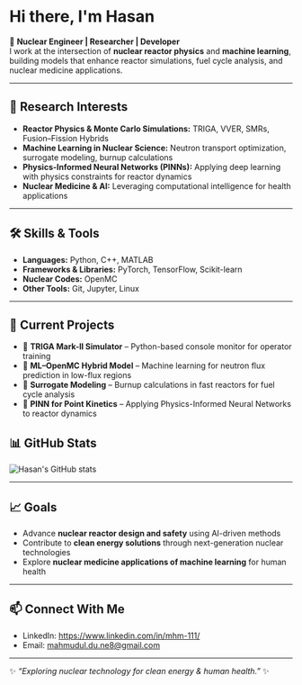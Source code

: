 # Hi there, I'm Hasan  

🔹 **Nuclear Engineer | Researcher | Developer**  
I work at the intersection of **nuclear reactor physics** and **machine learning**, building models that enhance reactor simulations, fuel cycle analysis, and nuclear medicine applications.  

---

## 🔬 Research Interests
- **Reactor Physics & Monte Carlo Simulations:** TRIGA, VVER, SMRs, Fusion–Fission Hybrids  
- **Machine Learning in Nuclear Science:** Neutron transport optimization, surrogate modeling, burnup calculations  
- **Physics-Informed Neural Networks (PINNs):** Applying deep learning with physics constraints for reactor dynamics  
- **Nuclear Medicine & AI:** Leveraging computational intelligence for health applications  

---

## 🛠️ Skills & Tools
- **Languages:** Python, C++, MATLAB  
- **Frameworks & Libraries:** PyTorch, TensorFlow, Scikit-learn  
- **Nuclear Codes:** OpenMC
- **Other Tools:** Git, Jupyter, Linux  

---

## 🚀 Current Projects  
- 🔹 **TRIGA Mark-II Simulator** – Python-based console monitor for operator training  
- 🔹 **ML–OpenMC Hybrid Model** – Machine learning for neutron flux prediction in low-flux regions  
- 🔹 **Surrogate Modeling** – Burnup calculations in fast reactors for fuel cycle analysis  
- 🔹 **PINN for Point Kinetics** – Applying Physics-Informed Neural Networks to reactor dynamics  


## 📊 GitHub Stats
![Hasan's GitHub stats](https://github-readme-stats.vercel.app/api?username=hasan-ne&show_icons=true&theme=tokyonight)

---

## 📈 Goals  
- Advance **nuclear reactor design and safety** using AI-driven methods  
- Contribute to **clean energy solutions** through next-generation nuclear technologies  
- Explore **nuclear medicine applications of machine learning** for human health  

---

## 📫 Connect With Me
- LinkedIn: https://www.linkedin.com/in/mhm-111/
- Email: mahmudul.du.ne8@gmail.com  

---
✨ *“Exploring nuclear technology for clean energy & human health.”* ✨
